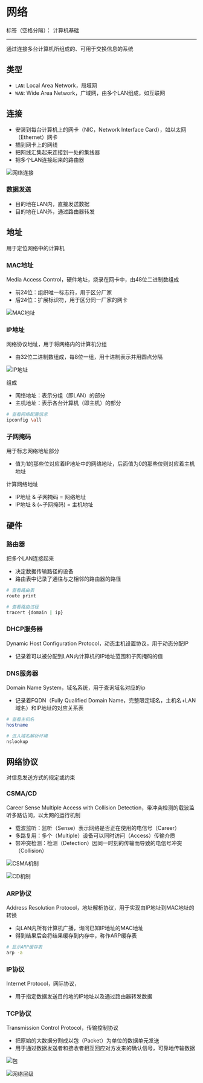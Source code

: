 # 网络

标签（空格分隔）： 计算机基础

---

通过连接多台计算机所组成的、可用于交换信息的系统

## 类型

* `LAN`: Local Area Network，局域网
* `WAN`: Wide Area Network，广域网，由多个LAN组成，如互联网

## 连接

* 安装到每台计算机上的网卡（NIC，Network Interface Card），如以太网（Ethernet）网卡
* 插到网卡上的网线
* 把网线汇集起来连接到一处的集线器
* 把多个LAN连接起来的路由器

![网络连接](https://raw.githubusercontent.com/wchaochao/images/master/gitbook-computer-base/network-connect.png)

### 数据发送

* 目的地在LAN内，直接发送数据
* 目的地在LAN外，通过路由器转发

## 地址

用于定位网络中的计算机

### MAC地址

Media Access Control，硬件地址，烧录在网卡中，由48位二进制数组成

* 前24位：组织唯一标志符，用于区分厂家
* 后24位：扩展标识符，用于区分同一厂家的网卡

![MAC地址](https://raw.githubusercontent.com/wchaochao/images/master/gitbook-computer-base/mac-address.png)

### IP地址

网络协议地址，用于将网络内的计算机分组

* 由32位二进制数组成，每8位一组，用十进制表示并用圆点分隔

![IP地址](https://raw.githubusercontent.com/wchaochao/images/master/gitbook-computer-base/ip-address.png)

组成

* 网络地址：表示分组（即LAN）的部分
* 主机地址：表示各台计算机（即主机）的部分

```bash
# 查看网络配置信息
ipconfig \all
```

### 子网掩码

用于标志网络地址部分

* 值为1的那些位对应着IP地址中的网络地址，后面值为0的那些位则对应着主机地址

计算网络地址

* IP地址 & 子网掩码 = 网络地址
* IP地址 & (~子网掩码) = 主机地址

## 硬件

### 路由器

把多个LAN连接起来

* 决定数据传输路径的设备
* 路由表中记录了通往与之相邻的路由器的路径

```bash
# 查看路由表
route print

# 查看路由过程
tracert {domain | ip}
```

### DHCP服务器

Dynamic Host Configuration Protocol，动态主机设置协议，用于动态分配IP

* 记录着可以被分配到LAN内计算机的IP地址范围和子网掩码的值

### DNS服务器

Domain Name System，域名系统，用于查询域名对应的ip

* 记录着FQDN（Fully Qualified Domain Name，完整限定域名，主机名+LAN域名）和IP地址的对应关系表

```bash
# 查看主机名
hostname

# 进入域名解析环境
nslookup
```

## 网络协议

对信息发送方式的规定或约束

### CSMA/CD

Career Sense Multiple Access with Collision Detection，带冲突检测的载波监听多路访问，以太网的运行机制

* 载波监听：监听（Sense）表示网络是否正在使用的电信号（Career）
* 多路复用：多个（Multiple）设备可以同时访问（Access）传输介质
* 带冲突检测：检测（Detection）因同一时刻的传输而导致的电信号冲突（Collision）

![CSMA机制](https://raw.githubusercontent.com/wchaochao/images/master/gitbook-computer-base/ethernet-CSMA.png)

![CD机制](https://raw.githubusercontent.com/wchaochao/images/master/gitbook-computer-base/ethernet-CD.png)

### ARP协议

Address Resolution Protocol，地址解析协议，用于实现由IP地址到MAC地址的转换

* 向LAN内所有计算机广播，询问已知IP地址的MAC地址
* 得到结果后会将结果缓存到内存中，称作ARP缓存表

```bash
# 显示ARP缓存表
arp -a
```

### IP协议

Internet Protocol，网际协议，

* 用于指定数据发送目的地的IP地址以及通过路由器转发数据

### TCP协议

Transmission Control Protocol，传输控制协议

* 把原始的大数据分割成以包（Packet）为单位的数据单元发送
* 用于通过数据发送者和接收者相互回应对方发来的确认信号，可靠地传输数据

![包](https://raw.githubusercontent.com/wchaochao/images/master/gitbook-computer-base/packet.png)

![网络层级](https://raw.githubusercontent.com/wchaochao/images/master/gitbook-computer-base/network-level.png)
